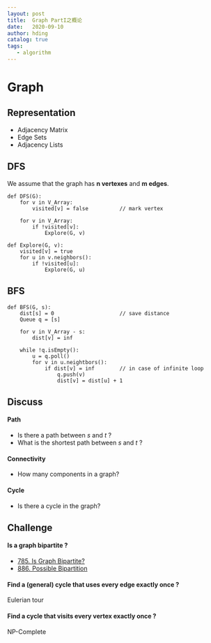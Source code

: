```yaml
---
layout: post
title:  Graph PartI之概论
date:   2020-09-10
author: hding
catalog: true
tags:
   - algorithm
---
```

# Graph

## Representation
- Adjacency Matrix
- Edge Sets
- Adjacency Lists 



## DFS
We assume that the graph has **n vertexes** and **m edges**.
```
def DFS(G):
	for v in V_Array:
		visited[v] = false			// mark vertex

	for v in V_Array:
		if !visited[v]:
			Explore(G, v)
```
```
def Explore(G, v):
	visited[v] = true
	for u in v.neighbors():
		if !visited[u]:
			Explore(G, u)
```



## BFS
```
def BFS(G, s):
	dist[s] = 0						// save distance
	Queue q = [s]

	for v in V_Array - s:
		dist[v] = inf

	while !q.isEmpty():
		u = q.poll()
		for v in u.neightbors():
			if dist[v] = inf		// in case of infinite loop
				q.push(v)
				dist[v] = dist[u] + 1
```



## Discuss

#### Path
- Is there a path between *s* and *t* ?
- What is the shortest path between *s* and *t* ?

#### Connectivity
- How many components in a graph?

#### Cycle
- Is there a cycle in the graph?



## Challenge

#### Is a graph bipartite ?
- [785. Is Graph Bipartite?](https://leetcode.com/problems/is-graph-bipartite/)
- [886. Possible Bipartition](https://leetcode.com/problems/possible-bipartition/)

#### Find a (general) cycle that uses every edge exactly once ?
Eulerian tour

#### Find a cycle that visits every vertex exactly once ?
NP-Complete